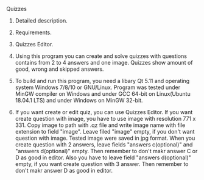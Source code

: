 Quizzes

1. Detailed description.
2. Requirements.
3. Quizzes Editor.

1. Using this program you can create and solve quizzes with questions contains from 2 to 4 answers and one image.
Quizzes show amount of good, wrong and skipped answers.

2. To build and run this program, you need a libary Qt 5.11 and operating system Windows 7/8/10 or GNU/Linux.
Program was tested under MinGW compiler on Windows and under GCC 64-bit on Linux(Ubuntu 18.04.1 LTS) and under Windows on MinGW 32-bit.

3. If you want create or edit quiz, you can use Quizzes Editor. If you want create question with image, you have to use image with resolution 771 x 331.
Copy image to path with .qz file and write image name with file extension to field "image". Leave filed "image" empty, if you don't want question with image. 
Tested image were saved in jpg format.
When you create question with 2 answers, leave fields "answers c(optional)" and "answers d(optional)" empty. 
Then remember to don't makr answer C or D as good in editor.
Also you have to leave field "answers d(optional)" empty, if you want create question with 3 answer.
Then remember to don't makr answer D as good in editor.
